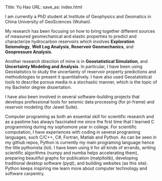 Title: Yu Hao
URL:
save_as: index.html

I am currently a PhD student at Institute of Geophysics and Geomatics in China University of GeoSciences (Wuhan).

My research has been focusing on how to bring together different sources of measured geomechanical and elastic properties to predict and characterize hydrocarbon reservoirs which involves **Exploration Seismology**, **Well Log Analysis**, **Reservoir Geomechanics**, and **Geopressure Analysis**.

Another research direction of mine is in **Geostatistical Simulation**, and **Uncertainty Modeling and Analysis**. In particular, I have been using Geostatistics to study the uncertainty of reservoir property predictions and methodologies to present it quantitatively. I have also used Geostatistical tools to describe porous media in a stochastic manner, which is the topic of my Bachelor degree dissertation.

I have also been involved in several software-building projects that develops professional tools for seismic data processing (for pi-frame) and reservoir modeling (for Jewel Suite).

Computer programing as both an essential skill for scientific research and as a pastime has always fascinated me since the first time that I learned C programming during my sophomore year in college. For scientific computation, I have experiences with coding in several programing languages, such C/C++, C#, Fortran, Matlab and Python. As can be seen in my github repos, Python is currently my main programing language hence the title pythonista (lol). I have been using it for all kinds of errands, writing scientific algorithms (numpy and numba helps accelerating them), preparing beautiful graphs for publication (matpltolib), developing traditional desktop software (pyqt), and building websites (as this site). Python keeps inspiring me learn more about computer technology and software carpentry.